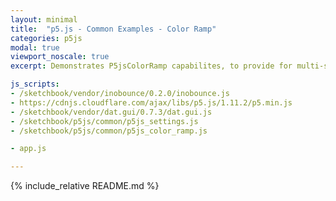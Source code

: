 ```yaml
---
layout: minimal
title:  "p5.js - Common Examples - Color Ramp"
categories: p5js
modal: true
viewport_noscale: true
excerpt: Demonstrates P5jsColorRamp capabilites, to provide for multi-segment color bands for elevation tints, precipitation maps, etc.

js_scripts:
- /sketchbook/vendor/inobounce/0.2.0/inobounce.js
- https://cdnjs.cloudflare.com/ajax/libs/p5.js/1.11.2/p5.min.js
- /sketchbook/vendor/dat.gui/0.7.3/dat.gui.js
- /sketchbook/p5js/common/p5js_settings.js
- /sketchbook/p5js/common/p5js_color_ramp.js

- app.js

---
```


{% include_relative README.md %}

